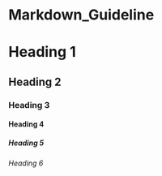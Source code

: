 # Markdown_Guideline

<!-- Headings -->

# Heading 1

## Heading 2

### Heading 3

#### Heading 4

##### Heading 5

###### Heading 6
